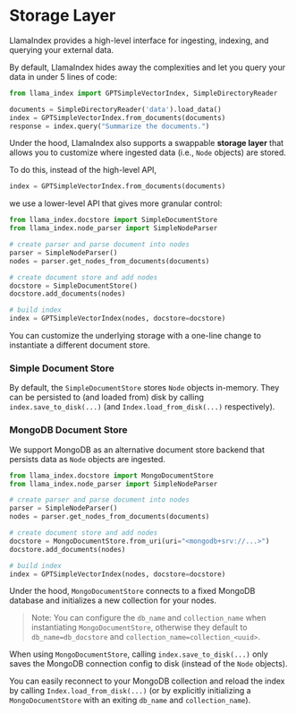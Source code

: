 # Storage Layer

LlamaIndex provides a high-level interface for ingesting, indexing, and querying your external data.

By default, LlamaIndex hides away the complexities and let you query your data in under 5 lines of code:
```python
from llama_index import GPTSimpleVectorIndex, SimpleDirectoryReader

documents = SimpleDirectoryReader('data').load_data()
index = GPTSimpleVectorIndex.from_documents(documents)
response = index.query("Summarize the documents.")
```

Under the hood, LlamaIndex also supports a swappable **storage layer** that allows you to customize where ingested data (i.e., `Node` objects) are stored.

To do this, instead of the high-level API,

```python
index = GPTSimpleVectorIndex.from_documents(documents)
```
we use a lower-level API that gives more granular control:
```python
from llama_index.docstore import SimpleDocumentStore
from llama_index.node_parser import SimpleNodeParser

# create parser and parse document into nodes 
parser = SimpleNodeParser()
nodes = parser.get_nodes_from_documents(documents)

# create document store and add nodes
docstore = SimpleDocumentStore()
docstore.add_documents(nodes)

# build index
index = GPTSimpleVectorIndex(nodes, docstore=docstore)
```
You can customize the underlying storage with a one-line change to instantiate a different document store.

### Simple Document Store
By default, the `SimpleDocumentStore` stores `Node` objects in-memory. They can be persisted to (and loaded from) disk by calling `index.save_to_disk(...)` (and `Index.load_from_disk(...)` respectively).

### MongoDB Document Store
We support MongoDB as an alternative document store backend that persists data as `Node` objects are ingested.
```python
from llama_index.docstore import MongoDocumentStore
from llama_index.node_parser import SimpleNodeParser

# create parser and parse document into nodes 
parser = SimpleNodeParser()
nodes = parser.get_nodes_from_documents(documents)

# create document store and add nodes
docstore = MongoDocumentStore.from_uri(uri="<mongodb+srv://...>")
docstore.add_documents(nodes)

# build index
index = GPTSimpleVectorIndex(nodes, docstore=docstore)
```

Under the hood, `MongoDocumentStore` connects to a fixed MongoDB database and initializes a new collection for your nodes.
> Note: You can configure the `db_name` and `collection_name` when instantiating `MongoDocumentStore`, otherwise they default to `db_name=db_docstore` and `collection_name=collection_<uuid>`.

When using `MongoDocumentStore`, calling `index.save_to_disk(...)` only saves the MongoDB connection config to disk (instead of the `Node` objects).

You can easily reconnect to your MongoDB collection and reload the index by calling `Index.load_from_disk(...)` (or by explicitly initializing a `MongoDocumentStore` with an exiting `db_name` and `collection_name`).





